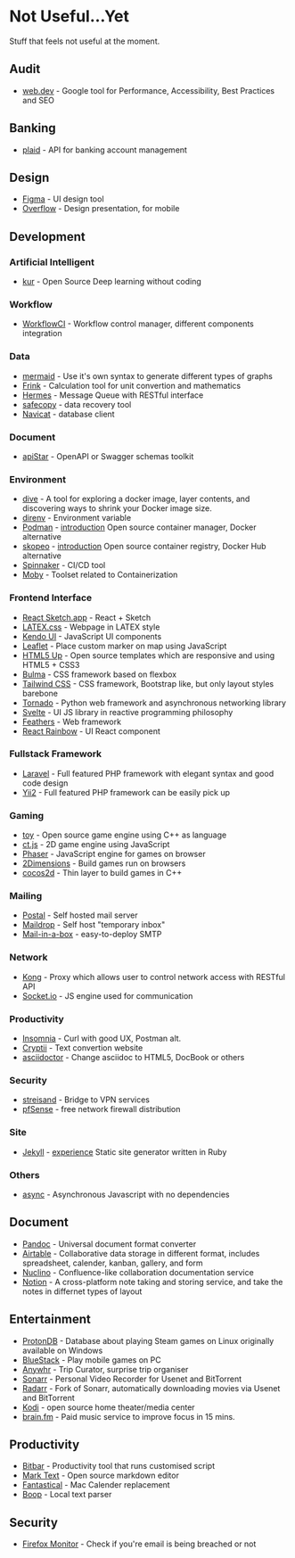 # Not Useful...Yet

Stuff that feels not useful at the moment.

## Audit
- [web.dev](https://web.dev/) - Google tool for Performance, Accessibility, Best Practices and SEO

## Banking
- [plaid](https://plaid.com/) - API for banking account management

## Design

- [Figma](https://www.figma.com/) - UI design tool
- [Overflow](https://overflow.io/) - Design presentation, for mobile 

## Development

### Artificial Intelligent

- [kur](https://github.com/deepgram/kur) - Open Source Deep learning without coding

### Workflow

- [WorkflowCI](https://www.workflowci.com/use-cases) - Workflow control manager, different components integration

### Data

- [mermaid](https://mermaid-js.github.io/mermaid/#/) - Use it's own syntax to generate different types of graphs
- [Frink](https://frinklang.org/) - Calculation tool for unit convertion and mathematics
- [Hermes](https://github.com/allegro/hermes) - Message Queue with RESTful interface
- [safecopy](http://safecopy.sourceforge.net/) - data recovery tool
- [Navicat](https://navicat.com/en/products) - database client

### Document

- [apiStar](https://docs.apistar.com/) - OpenAPI or Swagger schemas toolkit

### Environment

- [dive](https://github.com/wagoodman/dive) - A tool for exploring a docker image, layer contents, and discovering ways to shrink your Docker image size.
- [direnv](https://direnv.net/) - Environment variable
- [Podman](https://podman.io/) - [introduction](https://igene.tw/podman-intro) Open source container manager, Docker alternative
- [skopeo](https://github.com/containers/skopeo) - [introduction](https://blog.pichuang.com.tw/20180918-skopeo/) Open source container registry, Docker Hub alternative 
- [Spinnaker](https://www.spinnaker.io) - CI/CD tool
- [Moby](https://github.com/moby/moby) - Toolset related to Containerization

### Frontend Interface
- [React Sketch.app](http://airbnb.io/react-sketchapp/) - React + Sketch
- [LATEX.css](https://latex.now.sh/) - Webpage in LATEX style
- [Kendo UI](https://www.telerik.com/kendo-ui) - JavaScript UI components
- [Leaflet](https://leafletjs.com/) - Place custom marker on map using JavaScript
- [HTML5 Up](https://html5up.net/) - Open source templates which are responsive and using HTML5 + CSS3
- [Bulma](https://bulma.io/) - CSS framework based on flexbox
- [Tailwind CSS](https://tailwindcss.com/) - CSS framework, Bootstrap like, but only layout styles barebone
- [Tornado](https://www.tornadoweb.org/en/stable/) - Python web framework and asynchronous networking library
- [Svelte](https://svelte.dev/) - UI JS library in reactive programming philosophy
- [Feathers](https://feathersjs.com) - Web framework 
- [React Rainbow](https://react-rainbow.web.app/) - UI React component

### Fullstack Framework
- [Laravel](https://laravel.com) - Full featured PHP framework with elegant syntax and good code design
- [Yii2](https://www.yiiframework.com/) - Full featured PHP framework can be easily pick up

### Gaming
- [toy](https://hugoam.github.io/toy-io/) - Open source game engine using C++ as language
- [ct.js](https://ctjs.rocks/) - 2D game engine using JavaScript
- [Phaser](https://phaser.io/) - JavaScript engine for games on browser
- [2Dimensions](https://docs.2dimensions.com/support/) - Build games run on browsers 
- [cocos2d](https://cocos2d-x.org/) - Thin layer to build games in C++ 

### Mailing
- [Postal](https://github.com/postalhq/postal) - Self hosted mail server
- [Maildrop](https://gitlab.com/markbeeson/maildrop) - Self host "temporary inbox"
- [Mail-in-a-box](https://github.com/mail-in-a-box/mailinabox) - easy-to-deploy SMTP

### Network

- [Kong](https://docs.konghq.com/1.0.x/admin-api) - Proxy which allows user to control network access with RESTful API
- [Socket.io](https://hugoam.github.io/toy-io/) - JS engine used for communication

### Productivity
- [Insomnia](https://insomnia.rest/) - Curl with good UX, Postman alt.
- [Cryptii](https://cryptii.com/) - Text convertion website 
- [asciidoctor](https://asciidoctor.org/) - Change asciidoc to HTML5, DocBook or others 

### Security
- [streisand](https://github.com/StreisandEffect/streisand) - Bridge to VPN services  
- [pfSense](https://github.com/pfsense/pfsense) - free network firewall distribution 

### Site
- [Jekyll](https://jekyllrb.com/) - [experience](../experience/jekyll.md) Static site generator written in Ruby

### Others

- [async](https://caolan.github.io/async/v3/) - Asynchronous Javascript with no dependencies

## Document

- [Pandoc](https://pandoc.org/) - Universal document format converter
- [Airtable](https://airtable.com/) - Collaborative data storage in different format, includes spreadsheet, calender, kanban, gallery, and form
- [Nuclino](https://www.nuclino.com/) - Confluence-like collaboration documentation service
- [Notion](https://www.notion.so/) - A cross-platform note taking and storing service, and take the notes in differnet types of layout

## Entertainment

- [ProtonDB](https://www.protondb.com/) - Database about playing Steam games on Linux originally available on Windows
- [BlueStack](https://www.bluestacks.com/tw/index.html) - Play mobile games on PC
- [Anywhr](https://www.anywhr.co/) - Trip Curator, surprise trip organiser 
- [Sonarr](https://github.com/Sonarr/Sonarr) - Personal Video Recorder for Usenet and BitTorrent 
- [Radarr](https://github.com/Radarr/Radarr) - Fork of Sonarr, automatically downloading movies via Usenet and BitTorrent 
- [Kodi](https://github.com/xbmc/xbmc) - open source home theater/media center 
- [brain.fm](https://brain.fm/) - Paid music service to improve focus in 15 mins. 

## Productivity

- [Bitbar](https://github.com/matryer/bitbar) - Productivity tool that runs customised script
- [Mark Text](https://github.com/marktext/marktext/) - Open source markdown editor
- [Fantastical](https://flexibits.com/fantastical) - Mac Calender replacement
- [Boop](https://boop.okat.best/) - Local text parser

## Security
- [Firefox Monitor](https://monitor.firefox.com/) - Check if you're email is being breached or not 
